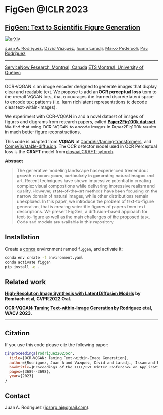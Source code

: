 # FigGen @ICLR 2023

## [FigGen: Text to Scientific Figure Generation](https://arxiv.org/abs/2306.00800)

[![arXiv](https://img.shields.io/badge/arXiv-Paper-<COLOR>.svg)](https://arxiv.org/abs/2306.00800)

[Juan A. Rodríguez](https://scholar.google.es/citations?user=0selhb4AAAAJ&hl=en), [David Vázquez](https://scholar.google.es/citations?user=1jHvtfsAAAAJ&hl=en), [Issam Laradji](https://scholar.google.ca/citations?user=8vRS7F0AAAAJ&hl=en), [Marco Pedersoli](https://scholar.google.com/citations?user=aVfyPAoAAAAJ&hl=en), [Pau Rodríguez](https://scholar.google.com/citations?user=IwBx73wAAAAJ)

-----------
[ServiceNow Research, Montréal, Canada](https://www.servicenow.com/research/)
[ÉTS Montreal, University of Québec](https://www.etsmtl.ca/)

------------------
OCR-VQGAN is an image encoder designed to generate images that display clear and readable text. We propose to add an **OCR perceptual loss** term to the overall VQGAN loss, that encourages the learned discrete latent space to encode text patterns (i.e. learn rich latent representations to decode clear text-within-images). 

We experiment with OCR-VQGAN in and a novel dataset of images of figures and diagrams from research papers, called [**Paper2Fig100k dataset**](https://zenodo.org/record/7299423#.Y2lzonbMKUl). We find that using OCR-VQGAN to encode images in Paper2Fig100k results in much better figure reconstructions.

This code is adapted from **VQGAN** at [CompVis/taming-transformers](https://github.com/CompVis/taming-transformers), and [CompVis/stable-diffusion](https://github.com/CompVis/stable-diffusion). The OCR detector model used in OCR Perceptual loss is the **CRAFT** model from [clovaai/CRAFT-pytorch](https://github.com/clovaai/CRAFT-pytorch).

<!-- 
<p align="center">
  <a href="https://arxiv.org/abs/2306.00800"><img src="assets/ocr_v2.png" alt="comparison" width="600" border="0"></a>
</p> -->

**Abstract**
>The generative modeling landscape has experienced tremendous growth in recent years, particularly in generating natural images and art. Recent techniques have shown impressive potential in creating complex visual compositions while delivering impressive realism and quality. However, state-of-the-art methods have been focusing on the narrow domain of natural images, while other distributions remain unexplored. In this paper, we introduce the problem of text-to-figure generation, that is creating scientific figures of papers from text descriptions. We present FigGen, a diffusion-based approach for text-to-figure as well as the main challenges of the proposed task. Code and models are available in this repository.

## Installation
Create a [conda](https://conda.io/) environment named `figgen`,
and activate it:

```bash
conda env create -f environment.yaml
conda activate figgen
pip install -e .
```

## Related work

**[High-Resolution Image Synthesis with Latent Diffusion Models](https://arxiv.org/abs/2112.10752) by Rombach et al, CVPR 2022 Oral.**

**[OCR-VQGAN: Taming Text-within-Image Generation](https://arxiv.org/abs/2210.11248) by Rodriguez et al, WACV 2023.**

-----------------

## Citation
If you use this code please cite the following paper:
```bibtex
@inproceedings{rodriguez2023ocr,
  title={OCR-VQGAN: Taming Text-within-Image Generation},
  author={Rodriguez, Juan A and Vazquez, David and Laradji, Issam and Pedersoli, Marco and Rodriguez, Pau},
  booktitle={Proceedings of the IEEE/CVF Winter Conference on Applications of Computer Vision},
  pages={3689--3698},
  year={2023}
}
```

## Contact
Juan A. Rodríguez (joanrg.ai@gmail.com). 
